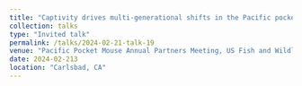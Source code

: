 ```yaml
---
title: "Captivity drives multi-generational shifts in the Pacific pocket mouse gut microbiome that mirror changing animal fitness"
collection: talks
type: "Invited talk"
permalink: /talks/2024-02-21-talk-19
venue: "Pacific Pocket Mouse Annual Partners Meeting, US Fish and Wildlife Service"
date: 2024-02-213
location: "Carlsbad, CA"
---
```

